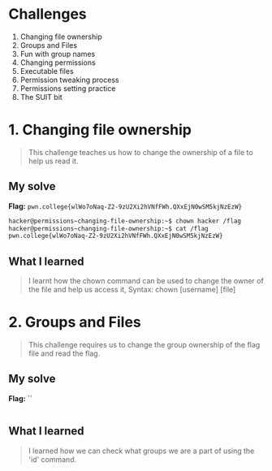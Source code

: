 # Challenges
1. Changing file ownership
2. Groups and Files
3. Fun with group names
4. Changing permissions
5. Executable files
6. Permission tweaking process
7. Permissions setting practice
8. The SUIT bit
   
# 1. Changing file ownership
> This challenge teaches us how to change the ownership of a file to help us read it.

## My solve
**Flag:** `pwn.college{wlWo7oNaq-Z2-9zU2Xi2hVNfFWh.QXxEjN0wSM5kjNzEzW}`
```bash
hacker@permissions~changing-file-ownership:~$ chown hacker /flag
hacker@permissions~changing-file-ownership:~$ cat /flag
pwn.college{wlWo7oNaq-Z2-9zU2Xi2hVNfFWh.QXxEjN0wSM5kjNzEzW}
```

## What I learned 
> I learnt how the chown command can be used to change the owner of the file and help us access it,
> Syntax: chown [username] [file]

# 2. Groups and Files
> This challenge requires us to change the group ownership of the flag file and read the flag. 

## My solve
**Flag:** ``
```bash

```

## What I learned 
> I learned how we can check what groups we are a part of using the 'id' command. 


